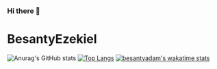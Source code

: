 ### Hi there 👋

<!--
**besantyadam/besantyadam** is a ✨ _special_ ✨ repository because its `README.md` (this file) appears on your GitHub profile.

Here are some ideas to get you started:

- 🔭 I’m currently working on ...
- 🌱 I’m currently learning ...
- 👯 I’m looking to collaborate on ...
- 🤔 I’m looking for help with ...
- 💬 Ask me about ...
- 📫 How to reach me: ...
- 😄 Pronouns: ...
- ⚡ Fun fact: ...
-->
# BesantyEzekiel
![Anurag's GitHub stats](https://github-readme-stats.vercel.app/api?username=besantyadam&show_icons=true&theme=dark)
[![Top Langs](https://github-readme-stats.vercel.app/api/top-langs/?username=besantyadam)](https://github.com/besantyadam/github-readme-stats)
[![besantyadam's wakatime stats](https://github-readme-stats.vercel.app/api/wakatime?username=besantyadam)](https://github.com/besantyadam/github-readme-stats)
